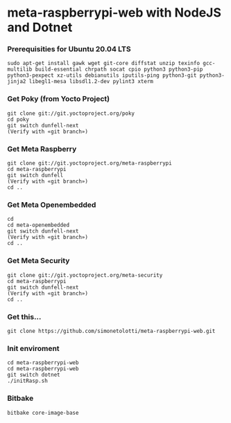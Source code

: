 # meta-raspberrypi-web with NodeJS and Dotnet

### Prerequisities for Ubuntu 20.04 LTS

```
sudo apt-get install gawk wget git-core diffstat unzip texinfo gcc-multilib build-essential chrpath socat cpio python3 python3-pip python3-pexpect xz-utils debianutils iputils-ping python3-git python3-jinja2 libegl1-mesa libsdl1.2-dev pylint3 xterm
```

### Get Poky (from Yocto Project)

```
git clone git://git.yoctoproject.org/poky
cd poky
git switch dunfell-next
(Verify with «git branch»)
```

### Get Meta Raspberry

```
git clone git://git.yoctoproject.org/meta-raspberrypi
cd meta-raspberrypi
git switch dunfell
(Verify with «git branch»)
cd ..
```

### Get Meta Openembedded

```
cd
cd meta-openembedded
git switch dunfell-next
(Verify with «git branch»)
cd ..
```
### Get Meta Security

```
git clone git://git.yoctoproject.org/meta-security
cd meta-raspberrypi
git switch dunfell-next
(Verify with «git branch»)
cd ..
```

### Get this...

```
git clone https://github.com/simonetolotti/meta-raspberrypi-web.git
```

### Init enviroment 

```
cd meta-raspberrypi-web
cd meta-raspberrypi-web
git switch dotnet
./initRasp.sh
```

### Bitbake

```
bitbake core-image-base
```


